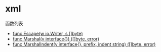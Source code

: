 # xml

函数列表

- [func Escape(w io.Writer, s []byte)](Escape.md)
- [func Marshal(v interface{}) ([]byte, error)](Marshal.md)
- [func MarshalIndent(v interface{}, prefix, indent string) ([]byte, error)](MarshalIndent.md)
